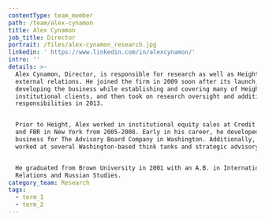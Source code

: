 ```yaml
---
contentType: team_member
path: /team/alex-cynamon
title: Alex Cynamon
job_title: Director
portrait: /files/alex-cynamon_research.jpg
linkedin: ' https://www.linkedin.com/in/alexcynamon/'
intro: ''
details: >-
  Alex Cynamon, Director, is responsible for research as well as Height's
  external relations. He joined the firm in 2009 soon after its launch,
  developing the business while establishing and covering many of Height's
  institutional clients, and then took on research oversight and additional
  responsibilities in 2013.


  Prior to Height, Alex worked in institutional equity sales at Credit Suisse
  and FBR in New York from 2005-2008. Early in his career, he developed new
  business for The Advisory Board Company in Washington. Additionally, Alex
  worked at several Washington-based think tanks and strategic advisory firms.


  He graduated from Brown University in 2001 with an A.B. in International
  Relations and Russian Studies.
category_team: Research
tags:
  - term_1
  - term_2
---
```


